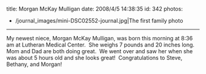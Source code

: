 title: Morgan McKay Mulligan
date: 2008/4/5 14:38:35
id: 342
photos:
- /journal_images/mini-DSC02552-journal.jpg|The first family photo
---
My newest niece, Morgan McKay Mulligan, was born this morning at 8:36 am at Lutheran Medical Center.  She weighs 7 pounds and 20 inches long.  Mom and Dad are both doing great.  We went over and saw her when she was about 5 hours old and she looks great!  Congratulations to Steve, Bethany, and Morgan!
